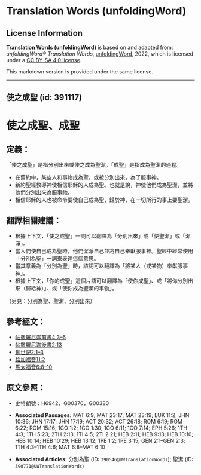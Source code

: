 # Translation Words (unfoldingWord)

## License Information

**Translation Words (unfoldingWord)** is based on and adapted from: _unfoldingWord® Translation Words_, [unfoldingWord](https://unfoldingword.org/utw), 2022, which is licensed under a [CC BY-SA 4.0 license](https://creativecommons.org/licenses/by-sa/4.0/legalcode.en).

This markdown version is provided under the same license.



--------------------------------

## 使之成聖 (id: 391117)

使之成聖、成聖
=======

定義：
---

「使之成聖」是指分別出來或使之成為聖潔。「成聖」是指成為聖潔的過程。

* 在舊約中，某些人和事物成為聖，或被分別出來，為了服事神。
* 新約聖經教導神使相信耶穌的人成為聖。也就是說，神使他們成為聖潔，並將他們分別出來為服事祂。
* 相信耶穌的人也被命令要使自己成為聖，歸於神，在一切所行的事上要聖潔。

翻譯相關建議：
-------

* 根據上下文，「使之成聖」一詞可以翻譯為「分別出來」或「使聖潔」或「潔淨」。
* 當人們使自己成為聖時，他們潔淨自己並將自己奉獻服事神。聖經中經常使用「分別為聖」一詞來表達這個意思。
* 當其意義為「分別為聖」時，該詞可以翻譯為「將某人（或某物）奉獻服事神」。
* 根據上下文，「你的成聖」這個片語可以翻譯為「使你成聖」、或「將你分別出來（歸給神）」、或「使你成為聖潔的事物」。

（另見：分別為聖、聖潔、分別出來）

參考經文：
-----

* [帖撒羅尼迦前書4:3–6](https://ref.ly/1Thess4:3-1Thess4:6)
* [帖撒羅尼迦後書2:13](https://ref.ly/2Thess2:13)
* [創世記2:1–3](https://ref.ly/Gen2:1-Gen2:3)
* [路加福音11:2](https://ref.ly/Luke11:2)
* [馬太福音6:8–10](https://ref.ly/Matt6:8-Matt6:10)

原文參照：
-----

* 史特朗號：H6942，G00370，G00380

* **Associated Passages:** MAT 6:9; MAT 23:17; MAT 23:19; LUK 11:2; JHN 10:36; JHN 17:17; JHN 17:19; ACT 20:32; ACT 26:18; ROM 6:19; ROM 6:22; ROM 15:16; 1CO 1:2; 1CO 1:30; 1CO 6:11; 1CO 7:14; EPH 5:26; 1TH 4:3; 1TH 5:23; 2TH 2:13; 1TI 4:5; 2TI 2:21; HEB 2:11; HEB 9:13; HEB 10:10; HEB 10:14; HEB 10:29; HEB 13:12; 1PE 1:2; 1PE 3:15; GEN 2:1–GEN 2:3; 1TH 4:3–1TH 4:6; MAT 6:8–MAT 6:10
* **Associated Articles:** 分別為聖 (ID: `390546@UWTranslationWords`); 聖潔 (ID: `390771@UWTranslationWords`)

